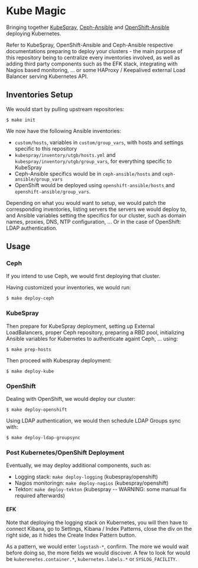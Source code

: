 # Kube Magic

Bringing together [KubeSpray](https://github.com/kubernetes-sigs/kubespray),
[Ceph-Ansible](https://github.com/ceph/ceph-ansible) and
[OpenShift-Ansible](https://github.com/openshift/openshift-ansible)
deploying Kubernetes.

Refer to KubeSpray, OpenShift-Ansible and Ceph-Ansible respective
documentations preparing to deploy your clusters - the main purpose
of this repository being to centralize every inventories involved,
as well as adding third party components such as the EFK stack,
integrating with Nagios based monitoring, ... or some
HAProxy / Keepalived external Load Balancer serving Kubernetes API.

## Inventories Setup

We would start by pulling upstream repositories:

```
$ make init
```

We now have the following Ansible inventories:

 * `custom/hosts`, variables in `custom/group_vars`, with hosts and
   settings specific to this repository
 * `kubespray/inventory/utgb/hosts.yml` and
   `kubespray/inventory/utgb/group_vars`, for everything specific to
   KubeSpray
 * Ceph-Ansible specifics would be in `ceph-ansible/hosts` and
   `ceph-ansible/group_vars`
 * OpenShift would be deployed using `openshift-ansible/hosts` and
   `openshift-ansible/group_vars`.

Depending on what you would want to setup, we would patch the corresponding
inventories, listing servers the servers we would deploy to, and Ansible
variables setting the specifics for our cluster, such as domain names,
proxies, DNS, NTP configuration, ... Or in the case of OpenShift: LDAP
authentication.

## Usage

### Ceph

If you intend to use Ceph, we would first deploying that cluster.

Having customized your inventories, we would run:

```
$ make deploy-ceph
```

### KubeSpray

Then prepare for KubeSpray deployment, setting up External LoadBalancers,
proper Ceph repository, preparing a RBD pool, initializing Ansible
variables for Kubernetes to authenticate againt Ceph, ... using:

```
$ make prep-hosts
```

Then proceed with Kubespray deployment:

```
$ make deploy-kube
```

### OpenShift

Dealing with OpenShift, we would deploy our cluster:

```
$ make deploy-openshift
```

Using LDAP authentication, we would then schedule LDAP Groups sync with:

```
$ make deploy-ldap-groupsync
```

### Post Kubernetes/OpenShift Deployment

Eventually, we may deploy additional components, such as:

 * Logging stack: `make deploy-logging` (kubespray/openshift)
 * Nagios monitoringn: `make deploy-nagios` (kubespray/openshift)
 * Tekton: `make deploy-tekton` (kubespray -- WARNING: some manual fix required afterwards)

#### EFK

Note that deploying the logging stack on Kubernetes, you will then have to
connect Kibana, go to Settings, Kibana / Index Patterns, close the div on
the right side, as it hides the Create Index Pattern button.

As a pattern, we would enter `logstash-*`, confirm. The more we would wait
before doing so, the more fields we would discover. A few to look for would
be `kuberenetes.container.*`, `kubernetes.labels.*` or `SYSLOG_FACILITY`.

